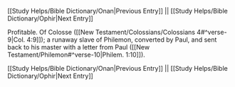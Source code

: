[[Study Helps/Bible Dictionary/Onan|Previous Entry]]  ||  [[Study Helps/Bible Dictionary/Ophir|Next Entry]]

 Profitable. Of Colosse ([[New Testament/Colossians/Colossians 4#^verse-9|Col. 4:9]]); a runaway slave of Philemon, converted by Paul, and sent back to his master with a letter from Paul ([[New Testament/Philemon#^verse-10|Philem. 1:10]]).

[[Study Helps/Bible Dictionary/Onan|Previous Entry]]  ||  [[Study Helps/Bible Dictionary/Ophir|Next Entry]]